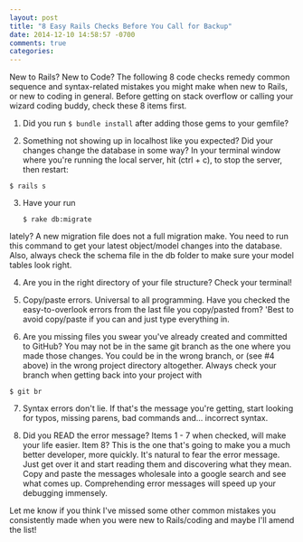 ```yaml
---
layout: post
title: "8 Easy Rails Checks Before You Call for Backup"
date: 2014-12-10 14:58:57 -0700
comments: true
categories:
---
```


New to Rails? New to Code? The following 8 code checks remedy common sequence and syntax-related mistakes you might make when new to Rails, or new to coding in general. Before getting on stack overflow or calling your wizard coding buddy, check these 8 items first.<!-- more -->

1. Did you run
        ```
        $ bundle install
        ```
  after adding those gems to your gemfile?


2. Something not showing up in localhost like you expected? Did your changes change the database in some way? In your terminal window where you're running the local server, hit (ctrl + c), to stop the server, then restart:
  ```
  $ rails s
  ```


3.  Have your run
    ```
    $ rake db:migrate
    ```
 lately? A new migration file does not a full migration make. You need to run this command to get your latest object/model changes into the database. Also, always check the schema file in the db folder to make sure your model tables look right.


4.  Are you in the right directory of your file structure? Check your terminal!


5.  Copy/paste errors. Universal to all programming. Have you checked the easy-to-overlook errors from the last file you copy/pasted from? 'Best to avoid copy/paste if you can and just type everything in.


6.  Are you missing files you swear you've already created and committed to GitHub? You may not be in the same git branch as the one where you made those changes. You could be in the wrong branch, or (see #4 above) in the wrong project directory altogether. Always check your branch when getting back into your project with
  ```
  $ git br
  ```


7.  Syntax errors don't lie. If that's the message you're getting, start looking for typos, missing parens, bad commands and... incorrect syntax.


8.  Did you READ the error message?
Items 1 - 7 when checked, will make your life easier. Item 8? This is the one that's going to make you a much better developer, more quickly. It's natural to fear the error message. Just get over it and start reading them and discovering what they mean. Copy and paste the messages wholesale into a google search and see what comes up. Comprehending error messages will speed up your debugging immensely.

Let me know if you think I've missed some other common mistakes you consistently made when you were new to Rails/coding and maybe I'll amend the list!

